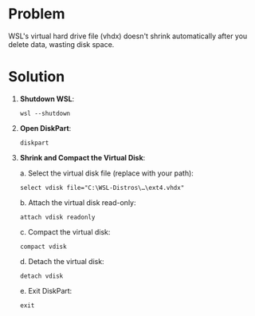 # Problem

WSL's virtual hard drive file (vhdx) doesn't shrink automatically after you delete data, wasting disk space.

# Solution

1. **Shutdown WSL**:

    ```
    wsl --shutdown
    ```

2. **Open DiskPart**:

    ```
    diskpart
    ```

3. **Shrink and Compact the Virtual Disk**:

    a. Select the virtual disk file (replace with your path):

    ```
    select vdisk file="C:\WSL-Distros\…\ext4.vhdx"
    ```

    b. Attach the virtual disk read-only:

    ```
    attach vdisk readonly
    ```

    c. Compact the virtual disk:

    ```
    compact vdisk
    ```

    d. Detach the virtual disk:

    ```
    detach vdisk
    ```

    e. Exit DiskPart:

    ```
    exit
    ```
